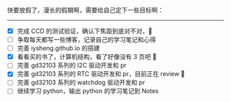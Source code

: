 
快要放假了，漫长的假期啊，需要给自己定下一些目标啊：

---
* [x] 完成 CCD 的测试验证，确认下焦距到底对不对，
* [ ] 争取每天都写一些博客，记录自己的学习笔记和心得
* [ ] 完善 iysheng.github.io 的搭建
* [x] 看看买的书了，计算机结构，看了好像没有 3 页吧 
* [ ] 完善 gd32103 系列的 I2C 驱动开发和 pr
* [x] 完善 gd32103 系列的 RTC 驱动开发和 pr，目前正在 review 
* [ ] 完善 gd32103 系列的 watchdog 驱动开发和 pr
* [ ] 继续学习 python，输出 python 的学习笔记到 Notes
